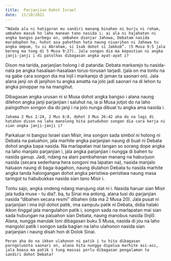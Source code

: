 ```yaml
---
title:  Parjanjian Dohot Israel
date:  11/10/2021
---
```


`“Ndada ala ni hatigoran mu sandiri manang binahen ni burju ni roham, umbahen masuk ho laho manean tano nasida i; ai ala ni hajahaton ni angka bangso parbegu on, umbahen dionjar Jahowa, Debatam nasida maradophon ho, huhut asa pahothon hata naung niuarihon ni Jahowa tu angka ompum, tu si Abraham, si Isak dohot si Jakkob”. (5 Musa 9:5 jala bereng ma tong di 5 Musa 9:27). Jala songon dia ma kepastian ni angka janji-janji i di patolhas dibagasan angka ayat-ayat i?`

Dison ma tarida, parjanjian holong i di patarida: Debata markarejo tu nasida- nata pe angka hasalaan-hasalaan torus-torusan tarjadi. (jala on ma tontu na na gabe cara songon dia ma injil i markarejo di jaman ta saonari on). Jala alana janji on di janjihon tu angka amatta na jolo jadi saonari na di lehon tu angka pinoppar na na mangihut.

Dibagasan angka urusan ni si Musa dohot angka bangso i alana naung dilehon angka janji parjanjian i saluhut na, ia si Musa jotjot do na laho paingothon songon dia do janji i na jolo nunga dibuat tu angka ama nasida i.

`Jahama 2 Mus 2:24, 2 Mus 6:8, dohot 3 Mus 26:42 aha do na lagi di hatahon dison na laho manolong hita patuduhon songon dia cara kerja ni sian angka janji-janji i?`

Parkaluar ni bangso Israel sian Misir, ima songon sada simbol ni holong ni Debata na paluahon, jala marhite angka parjanjian naung di buat ni Debata dohot angka bapa nasida. Na marlapatan mai tangan so sorang dope angka na laho manjalo parjanjian i, jala angka parjanjian i nungga di bahen tu nasida ganup. Jadi, ndang na alani pambahenan manang na haburjuon nasida (secara sederhana hera songoni ma lapatan na), nasida manjalo haluaon naung di baga-bagahon, naung diulahon Debata tu nasida marhite angka tanda halongangan dohot angka peristiwa-peristiwa naung masa taringot tu habubukkas nasida sian tano Misir i.

Tontu sajo, angka ondeng ndang marujung olat ni i. Nasida haruar sian Misir jala tudia muse - tu dia?. ba, tu Sinai ma antong, alana tusi do parjanjian nasida “dibahen secara resmi” dibahen (ida ma 2 Musa 20). Jala pusat ni parjanjian i ima injil dohot patik, ima sampulu patik ni Debata, didia halaki ikkon tinggal jala mangulahon patik i, songon sada na marlapatan mai sian sada hubungan na paluahon sian Debata, naung manobus nasida (Injil). Alana, nungga marulak loni dibagasan buku 5 Musa, nasida di jou na laho mangoloi patik i songon sada bagian na laho ulahonon nasida sian parjanjian i naung disah hon di Dolok Sinai.

`Peran aha do na ikkon ulahonon ni patik i tu hita dibagasan parngoluonta saonari on, alana hita nungga dipalua marhite asi-asi, jala boasa ma patik i tung massai porlu dibagasan pengalaman ta sandiri dohot Debata?`